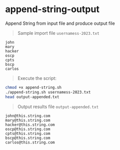 # append-string-output
Append String from input file and produce output file

>Sample import file `usernamess-2023.txt`

```
john
mary
hacker
oscp
cpts
bscp
carlos
```

>Execute the script:

```bash
chmod +x append-string.sh
./append-string.sh usernamess-2023.txt
head output-appended.txt
```

>Output results file `output-appended.txt`

```
john@this.string.com
mary@this.string.com
hacker@this.string.com
oscp@this.string.com
cpts@this.string.com
bscp@this.string.com
carlos@this.string.com
```
